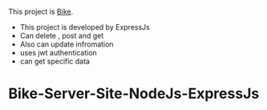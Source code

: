 

This project is [Bike](https://car-gallery-reactjs.web.app/).


* This project is developed by ExpressJs
* Can delete , post and get 
* Also can update infromation
* uses jwt authentication
* can get specific data


 
# Bike-Server-Site-NodeJs-ExpressJs
